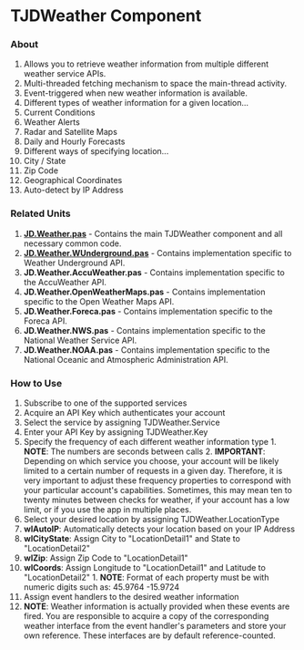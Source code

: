 # TJDWeather Component

### About
1. Allows you to retrieve weather information from multiple different weather service APIs.
2. Multi-threaded fetching mechanism to space the main-thread activity.
3. Event-triggered when new weather information is available.
4. Different types of weather information for a given location...
  1. Current Conditions
  2. Weather Alerts
  3. Radar and Satellite Maps
  4. Daily and Hourly Forecasts
5. Different ways of specifying location...
  1. City / State
  2. Zip Code
  3. Geographical Coordinates
  4. Auto-detect by IP Address

### Related Units
1. **[JD.Weather.pas](Source/JD.Weather.pas)** - Contains the main TJDWeather component and all necessary common code.
2. **[JD.Weather.WUnderground.pas](Source/JD.Weather.WUnderground.pas)** - Contains implementation specific to Weather Underground API.
3. **JD.Weather.AccuWeather.pas** - Contains implementation specific to the AccuWeather API.
4. **JD.Weather.OpenWeatherMaps.pas** - Contains implementation specific to the Open Weather Maps API.
5. **JD.Weather.Foreca.pas** - Contains implementation specific to the Foreca API.
6. **JD.Weather.NWS.pas** - Contains implementation specific to the National Weather Service API.
7. **JD.Weather.NOAA.pas** - Contains implementation specific to the National Oceanic and Atmospheric Administration API.

### How to Use
1. Subscribe to one of the supported services
2. Acquire an API Key which authenticates your account
3. Select the service by assigning TJDWeather.Service
4. Enter your API Key by assigning TJDWeather.Key
  1. Specify the frequency of each different weather information type
    1. **NOTE**: The numbers are seconds between calls
    2. **IMPORTANT**: Depending on which service you choose, your account will be likely
       limited to a certain number of requests in a given day. Therefore, it is
       very important to adjust these frequency properties to correspond with
       your particular account's capabilities. Sometimes, this may mean
       ten to twenty minutes between checks for weather, if your account
       has a low limit, or if you use the app in multiple places.
5. Select your desired location by assigning TJDWeather.LocationType
  1. **wlAutoIP**: Automatically detects your location based on your IP Address
  2. **wlCityState**: Assign City to "LocationDetail1" and State to "LocationDetail2"
  3. **wlZip**: Assign Zip Code to "LocationDetail1"
  4. **wlCoords**: Assign Longitude to "LocationDetail1" and Latitude to "LocationDetail2"
    1. **NOTE**: Format of each property must be with numeric digits such as:
       45.9764
       -15.9724
6. Assign event handlers to the desired weather information
  1. **NOTE**: Weather information is actually provided when these events are fired.
     You are responsible to acquire a copy of the corresponding weather interface
     from the event handler's parameters and store your own reference.
     These interfaces are by default reference-counted.
